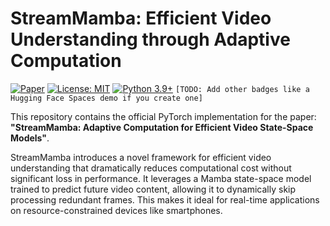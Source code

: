 # StreamMamba: Efficient Video Understanding through Adaptive Computation

[![Paper](https://img.shields.io/badge/arxiv-24XX.XXXXX-b31b1b.svg)](https://arxiv.org/abs/1111)
[![License: MIT](https://img.shields.io/badge/License-MIT-yellow.svg)](https://opensource.org/licenses/MIT)
[![Python 3.9+](https://img.shields.io/badge/python-3.9+-blue.svg)](https://www.python.org/downloads/release/python-390/)
`[TODO: Add other badges like a Hugging Face Spaces demo if you create one]`

This repository contains the official PyTorch implementation for the paper: **"StreamMamba: Adaptive Computation for Efficient Video State-Space Models"**.

StreamMamba introduces a novel framework for efficient video understanding that dramatically reduces computational cost without significant loss in performance. It leverages a Mamba state-space model trained to predict future video content, allowing it to dynamically skip processing redundant frames. This makes it ideal for real-time applications on resource-constrained devices like smartphones.
